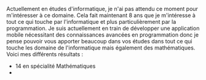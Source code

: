 Actuellement en études d'informatique, je n'ai pas attendu ce moment pour m'intéresser à ce domaine. Cela fait maintenant 8 ans que je m'intéresse à tout ce qui touche par l'informatique et plus particulièrement par la programmation. Je suis actuellement en train de développer une application mobile nécessitant des connaissances avancées en programmation donc je pense pouvoir vous apporter beaucoup dans vos études dans tout ce qui touche les domaine de l'informatique mais également des mathématiques. Voici mes différents résultats :
- 14 en spécialité Mathématiques
- 
